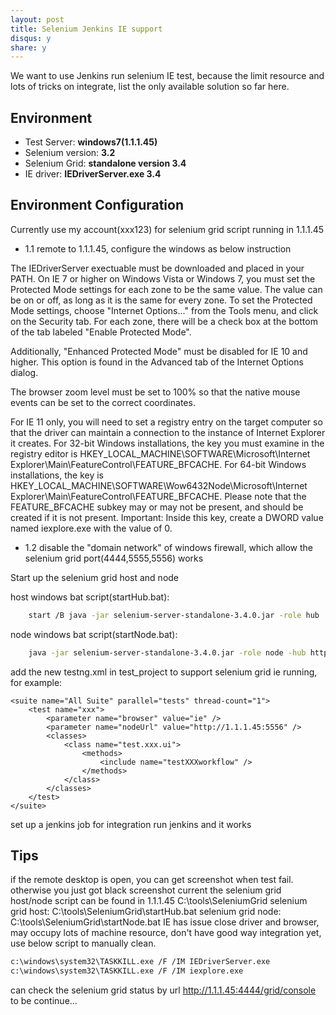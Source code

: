 ```yaml
---
layout: post
title: Selenium Jenkins IE support
disqus: y
share: y
---
```


We want to use Jenkins run selenium IE test, because the limit resource and lots of tricks on integrate, list the only available solution so far here.

Environment
-----------
+ Test Server: **windows7(1.1.1.45)**
+ Selenium version: **3.2**
+ Selenium Grid: **standalone version 3.4**
+ IE driver: **IEDriverServer.exe 3.4**

Environment Configuration
-------------------------
Currently use my account(xxx123) for selenium grid script running in 1.1.1.45

+ 1.1 remote to 1.1.1.45, configure the windows as below instruction

The IEDriverServer exectuable must be downloaded and placed in your PATH.
On IE 7 or higher on Windows Vista or Windows 7, you must set the Protected Mode settings for each zone to be the same value. The value can be on or off, as long as it is the same for every zone. To set the Protected Mode settings, choose "Internet Options..." from the Tools menu, and click on the Security tab. For each zone, there will be a check box at the bottom of the tab labeled "Enable Protected Mode".

Additionally, "Enhanced Protected Mode" must be disabled for IE 10 and higher. This option is found in the Advanced tab of the Internet Options dialog.

The browser zoom level must be set to 100% so that the native mouse events can be set to the correct coordinates.

For IE 11 only, you will need to set a registry entry on the target computer so that the driver can maintain a connection to the instance of Internet Explorer it creates. For 32-bit Windows installations, the key you must examine in the registry editor is HKEY_LOCAL_MACHINE\SOFTWARE\Microsoft\Internet Explorer\Main\FeatureControl\FEATURE_BFCACHE. For 64-bit Windows installations, the key is HKEY_LOCAL_MACHINE\SOFTWARE\Wow6432Node\Microsoft\Internet Explorer\Main\FeatureControl\FEATURE_BFCACHE. Please note that the FEATURE_BFCACHE subkey may or may not be present, and should be created if it is not present. Important: Inside this key, create a DWORD value named iexplore.exe with the value of 0.

+ 1.2 disable the "domain network" of windows firewall, which allow the selenium grid port(4444,5555,5556) works

Start up the selenium grid host and node

host windows bat script(startHub.bat):
```bash
	start /B java -jar selenium-server-standalone-3.4.0.jar -role hub
```
node windows bat script(startNode.bat):
```bash 
	java -jar selenium-server-standalone-3.4.0.jar -role node -hub http://1.1.1.45:4444/grid/register -port 5556 -host 1.1.1.45 -nodeStatusCheckTimeout 60000
```

add the new testng.xml in test_project to support selenium grid ie running, for example:
```
<suite name="All Suite" parallel="tests" thread-count="1">
	<test name="xxx">
		<parameter name="browser" value="ie" />
		<parameter name="nodeUrl" value="http://1.1.1.45:5556" />
		<classes>
			<class name="test.xxx.ui">
				<methods>
					<include name="testXXXworkflow" />
				</methods>
			</class>
		</classes>
	</test>
</suite>
```
set up a jenkins job for integration
run jenkins and it works

Tips
----
if the remote desktop is open, you can get screenshot when test fail. otherwise you just got black screenshot
current the selenium grid host/node script can be found in 1.1.1.45 C:\tools\SeleniumGrid
selenium grid host: C:\tools\SeleniumGrid\startHub.bat
selenium grid node:  C:\tools\SeleniumGrid\startNode.bat
IE has issue close driver and browser, may occupy lots of machine resource, don't have good way integration yet, use below script to manually clean.
```bash
c:\windows\system32\TASKKILL.exe /F /IM IEDriverServer.exe
c:\windows\system32\TASKKILL.exe /F /IM iexplore.exe
```
can check the selenium grid status by url http://1.1.1.45:4444/grid/console
to be continue...